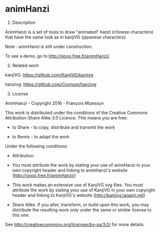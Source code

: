 # animHanzi

1) Description

AnimHanzi is a set of tools to draw "animated" hanzi (chinese characters) that have the same look as in kanjiVG (japanese characters).

Note : animHanzi is still under construction.

To see a demo, go to http://gooo.free.fr/animHanzi/.

2) Related work

kanjiVG:  https://github.com/KanjiVG/kanjivg

hanzivg: https://github.com/Connum/hanzivg

3) License

AnimHanzi - Copyright 2016 - François Mizessyn

This work is distributed under the conditions of the Creative Commons Attribution-Share Alike 3.0 Licence. This means you are free:

* to Share - to copy, distribute and transmit the work

* to Remix - to adapt the work

Under the following conditions:

* Attribution.

- You must attribute the work by stating your use of animHanzi in your own copyright header and linking to animHanzi's website (http://gooo.free.fr/animHanzi/)

- This work makes an extensive use of KanjiVG svg files. You must attribute the work by stating your use of KanjiVG in your own copyright header and linking to KanjiVG's website (http://kanjivg.tagaini.net)

* Share Alike. If you alter, transform, or build upon this work, you may distribute the resulting work only under the same or similar license to this one.

See http://creativecommons.org/licenses/by-sa/3.0/ for more details.
